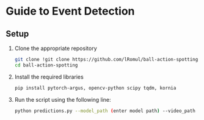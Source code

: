 # Guide to Event Detection 

## Setup
1) Clone the appropriate repository
   ```sh
   git clone !git clone https://github.com/lRomul/ball-action-spotting
   cd ball-action-spotting
2) Install the required libraries
   ```sh
   pip install pytorch-argus, opencv-python scipy tqdm, kornia
3) Run the script using the following line:
   ```sh
   python predictions.py --model_path (enter model path) --video_path (enter video path) --output_path (enter path for .jsons file - output predictions) --half 1
